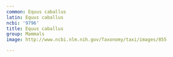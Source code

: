 ```yaml
---
common: Equus caballus
latin: Equus caballus
ncbi: '9796'
title: Equus caballus
group: Mammals
image: http://www.ncbi.nlm.nih.gov/Taxonomy/taxi/images/855

---
```

